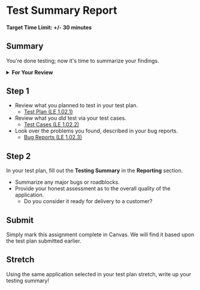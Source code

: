 # Test Summary Report

#### Target Time Limit: +/- 30 minutes

## Summary

You're done testing; now it's time to summarize your findings.

<details  markdown="1"> <summary> <strong> For Your Review </strong> </summary>

If you're feeling uncertain on where to start in this project, look over the
following:

- Skills Practice:
  - [Complete a Test Plan](./sp1.02.1.html)
  - [Write a Test](./sp1.02.2.html)
  - [Report a Bug](./sp1.02.3.html)

</details>

## Step 1

- Review what you planned to test in your test plan.
  - [Test Plan (LE 1.02.1)](./le1.02.1.html)
- Review what you _did_ test via your test cases.
  - [Test Cases (LE 1.02.2)](./le1.02.2.html)
- Look over the problems you found, described in your bug reports.
  - [Bug Reports (LE 1.02.3)](./le1.02.3.html)

## Step 2

In your test plan, fill out the **Testing Summary** in the **Reporting**
section.

- Summarize any major bugs or roadblocks.
- Provide your honest assessment as to the overall quality of the application.
  - Do you consider it ready for delivery to a customer?

## Submit

Simply mark this assignment complete in Canvas. We will find it based upon the
test plan submitted earlier.

## Stretch

Using the same application selected in your test plan stretch, write up your
testing summary!
